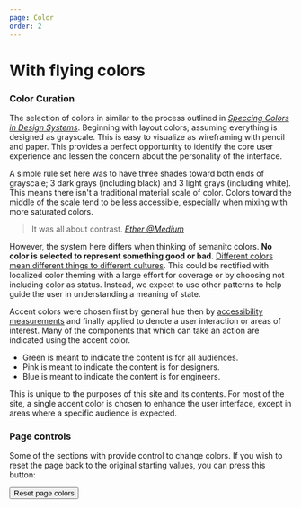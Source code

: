 ```yaml
---
page: Color
order: 2
---
```


# With flying **colors**

### Color Curation
The selection of colors in similar to the process outlined in _[Speccing Colors in Design Systems](https://medium.com/@ethersystem/speccing-colors-in-design-systems-f06e91ed9ca0)_. Beginning with layout colors; assuming everything is designed as grayscale. This is easy to visualize as wireframing with pencil and paper. This provides a perfect opportunity to identify the core user experience and lessen the concern about the personality of the interface.

A simple rule set here was to have three shades toward both ends of grayscale; 3 dark grays (including black) and 3 light grays (including white). This means there isn't a traditional material scale of color. Colors toward the middle of the scale tend to be less accessible, especially when mixing with more saturated colors.

> It was all about contrast. _[Ether @Medium](https://medium.com/@ethersystem)_

However, the system here differs when thinking of semanitc colors. **No color is selected to represent something good or bad**. [Different colors mean different things to different cultures](https://uxplanet.org/understanding-color-psychology-though-culture-symbolism-and-emotion-215102347276). This could be rectified with localized color theming with a large effort for coverage or by choosing not including color as status. Instead, we expect to use other patterns to help guide the user in understanding a meaning of state.

Accent colors were chosen first by general hue then by [accessibility measurements](#color-usability) and finally applied to denote a user interaction or areas of interest. Many of the components that which can take an action are indicated using the accent color.

- <span class="badge bg-everyone">Green</span> is meant to indicate the content is for all audiences.
- <span class="badge bg-designer">Pink</span> is meant to indicate the content is for designers.
- <span class="badge bg-engineer">Blue</span> is meant to indicate the content is for engineers.

This is unique to the purposes of this site and its contents. For most of the site, a single accent color is chosen to enhance the user interface, except in areas where a specific audience is expected.

### Page controls
Some of the sections with provide control to change colors. If you wish to reset the page back to the original starting values, you can press this button:

<button class="button" type="primary" onclick="document.documentElement.removeAttribute('style')">Reset page colors</button>